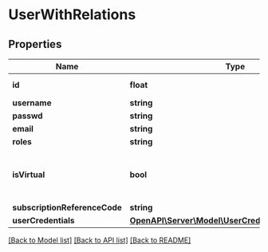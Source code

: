 # UserWithRelations

## Properties
Name | Type | Description | Notes
------------ | ------------- | ------------- | -------------
**id** | **float** | Automatically generated ID | [optional] 
**username** | **string** | Username | 
**passwd** | **string** | Password | [optional] 
**email** | **string** | Email | 
**roles** | **string** |  | [optional] 
**isVirtual** | **bool** | Automatically assigned flag to select if User is virtual or not | 
**subscriptionReferenceCode** | **string** |  | [optional] 
**userCredentials** | [**OpenAPI\Server\Model\UserCredentialsWithRelations**](UserCredentialsWithRelations.md) |  | [optional] 

[[Back to Model list]](../README.md#documentation-for-models) [[Back to API list]](../README.md#documentation-for-api-endpoints) [[Back to README]](../README.md)


